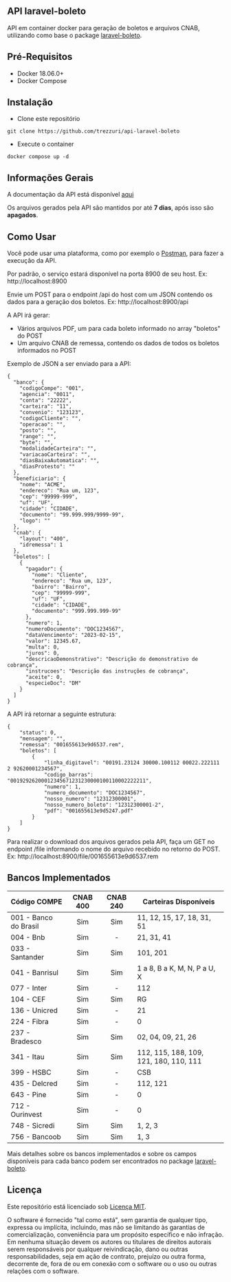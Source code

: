 ## API laravel-boleto

API em container docker para geração de boletos e arquivos CNAB, utilizando como base o package [laravel-boleto](https://github.com/eduardokum/laravel-boleto).

## Pré-Requisitos

- Docker 18.06.0+
- Docker Compose 

## Instalação

- Clone este repositório
```
git clone https://github.com/trezzuri/api-laravel-boleto
```

- Execute o container
```
docker compose up -d
```

## Informações Gerais

A documentação da API está disponível [aqui](https://trezzuri.github.io/api-laravel-boleto/)

Os arquivos gerados pela API são mantidos por até **7 dias**, após isso são **apagados**.

## Como Usar

Você pode usar uma plataforma, como por exemplo o [Postman](https://www.postman.com), para fazer a execução da API.

Por padrão, o serviço estará disponível na porta 8900 de seu host. Ex: http://localhost:8900

Envie um POST para o endpoint /api do host com um JSON contendo os dados para a geração dos boletos. Ex: http://localhost:8900/api

A API irá gerar:
- Vários arquivos PDF, um para cada boleto informado no array "boletos" do POST
- Um arquivo CNAB de remessa, contendo os dados de todos os boletos informados no POST

Exemplo de JSON a ser enviado para a API:
```
{
  "banco": {
    "codigoCompe": "001",
    "agencia": "0011",
    "conta": "22222",
    "carteira": "11",
    "convenio": "123123",
    "codigoCliente": "",
    "operacao": "",
    "posto": "",
    "range": "",
    "byte": "",
    "modalidadeCarteira": "",
    "variacaoCarteira": "",
    "diasBaixaAutomatica": "",
    "diasProtesto": ""
  },
  "beneficiario": {
    "nome": "ACME",
    "endereco": "Rua um, 123",
    "cep": "99999-999",
    "uf": "UF",
    "cidade": "CIDADE",
    "documento": "99.999.999/9999-99",
    "logo": ""
  },
  "cnab": {
    "layout": "400",
    "idremessa": 1
  },
  "boletos": [
    {
      "pagador": {
        "nome": "Cliente",
        "endereco": "Rua um, 123",
        "bairro": "Bairro",
        "cep": "99999-999",
        "uf": "UF",
        "cidade": "CIDADE",
        "documento": "999.999.999-99"
      },
      "numero": 1,
      "numeroDocumento": "DOC1234567",
      "dataVencimento": "2023-02-15",
      "valor": 12345.67,
      "multa": 0,
      "juros": 0,
      "descricaoDemonstrativo": "Descrição do demonstrativo de cobrança",
      "instrucoes": "Descrição das instruções de cobrança",
      "aceite": 0,
      "especieDoc": "DM"
    }
  ]
}
```

A API irá retornar a seguinte estrutura:
```
{
    "status": 0,
    "mensagem": "",
    "remessa": "001655613e9d6537.rem",
    "boletos": [
        {
            "linha_digitavel": "00191.23124 30000.100112 00022.222111 2 92620001234567",
            "codigo_barras": "00192926200012345671231230000100110002222211",
            "numero": 1,
            "numero_documento": "DOC1234567",
            "nosso_numero": "12312300001",
            "nosso_numero_boleto": "12312300001-2",
            "pdf": "001655613e9d5247.pdf"
        }
    ]
}
```

Para realizar o download dos arquivos gerados pela API, faça um GET no endpoint /file informando o nome do arquivo recebido no retorno do POST. Ex: http://localhost:8900/file/001655613e9d6537.rem

## Bancos Implementados

| Código COMPE | CNAB 400 | CNAB 240 | Carteiras Disponíveis |
| ------------ | :------: | :------: | --------------------- |
| 001 - Banco do Brasil | Sim | Sim | 11, 12, 15, 17, 18, 31, 51 |
| 004 - Bnb | Sim | - | 21, 31, 41 |
| 033 - Santander | Sim | Sim | 101, 201 |
| 041 - Banrisul | Sim | Sim | 1 a 8, B a K, M, N, P a U, X |
| 077 - Inter | Sim |  - | 112 |
| 104 - CEF | Sim | Sim | RG |
| 136 - Unicred | Sim |  - | 21 |
| 224 - Fibra | Sim |  - | 0 |
| 237 - Bradesco | Sim | Sim | 02, 04, 09, 21, 26 |
| 341 - Itau | Sim | Sim | 112, 115, 188, 109, 121, 180, 110, 111 |
| 399 - HSBC | Sim |  - | CSB |
| 435 - Delcred | Sim |  - | 112, 121 |
| 643 - Pine | Sim |  - | 0 |
| 712 - Ourinvest | Sim |  - | 0 |
| 748 - Sicredi | Sim | Sim | 1, 2, 3 |
| 756 - Bancoob | Sim | Sim | 1, 3 |

Mais detalhes sobre os bancos implementados e sobre os campos disponíveis para cada banco podem ser encontrados no package [laravel-boleto](https://github.com/eduardokum/laravel-boleto).


## Licença

Este repositório está licenciado sob [Licença MIT](https://github.com/trezzuri/api-laravel-boleto/blob/master/LICENSE).

O software é fornecido "tal como está", sem garantia de qualquer tipo, expressa ou implícita, incluindo, mas não se limitando às garantias de comercialização, conveniência para um propósito específico e não infração. Em nenhuma situação devem os autores ou titulares de direitos autorais serem responsáveis por qualquer reivindicação, dano ou outras responsabilidades, seja em ação de contrato, prejuízo ou outra forma, decorrente de, fora de ou em conexão com o software ou o uso ou outras relações com o software.